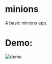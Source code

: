 # minions

A basic minions app.

# Demo:

![demo](https://github.com/MohithMarisetti/Minions/blob/master/demo.gif)
